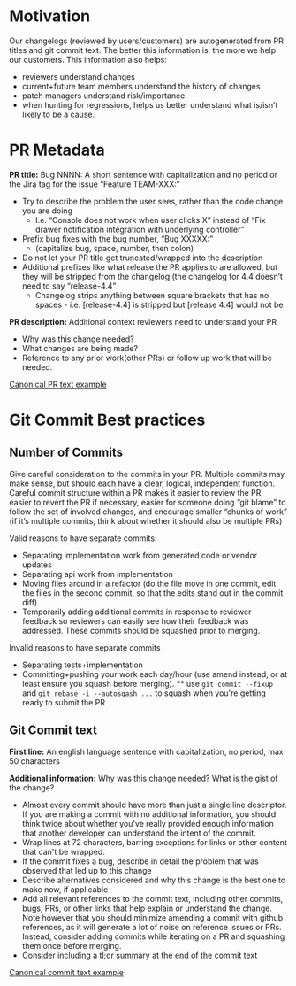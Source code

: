 # Motivation
Our changelogs (reviewed by users/customers) are autogenerated from PR titles and git commit text.  The better this information is, the more we help our customers.  This information also helps:

* reviewers understand changes
* current+future team members understand the history of changes
* patch managers understand risk/importance
* when hunting for regressions, helps us better understand what is/isn’t likely to be a cause.

# PR Metadata

__PR title:__ Bug NNNN: A short sentence with capitalization and no period or the Jira tag for the issue “Feature TEAM-XXX:”

* Try to describe the problem the user sees, rather than the code change you are doing
  * I.e. “Console does not work when user clicks X” instead of “Fix drawer notification integration with underlying controller”
* Prefix bug fixes with the bug number, “Bug XXXXX:” 
  * (capitalize bug, space, number, then colon)
* Do not let your PR title get truncated/wrapped into the description
* Additional prefixes like what release the PR applies to are allowed, but they will be stripped from the changelog (the changelog for 4.4 doesn’t need to say “release-4.4” 
  * Changelog strips anything between square brackets that has no spaces - i.e. [release-4.4] is stripped but [release 4.4] would not be
    

__PR description:__  Additional context reviewers need to understand your PR

* Why was this change needed?
* What changes are being made?  
* Reference to any prior work(other PRs) or follow up work that will be needed.

[Canonical PR text example](https://github.com/openshift/openshift-apiserver/pull/69)

# Git Commit Best practices

## Number of Commits

Give careful consideration to the commits in your PR.  Multiple commits may make sense, but should each have a clear, logical, independent function.  Careful commit structure within a PR makes it easier to review the PR, easier to revert the PR if necessary, easier for someone doing “git blame” to follow the set of involved changes, and encourage smaller “chunks of work” (if it’s multiple commits, think about whether it should also be multiple PRs)

Valid reasons to have separate commits:

* Separating implementation work from generated code or vendor updates
* Separating api work from implementation
* Moving files around in a refactor (do the file move in one commit, edit the files in the second commit, so that the edits stand out in the commit diff)
* Temporarily adding additional commits in response to reviewer feedback so reviewers can easily see how their feedback was addressed.  These commits should be squashed prior to merging.

Invalid reasons to have separate commits
* Separating tests+implementation
* Committing+pushing your work each day/hour (use amend instead, or at least ensure you squash before merging).
** use `git commit --fixup` and `git rebase -i --autosqash ...` to squash when you're getting ready to submit the PR

## Git Commit text

__First line:__  An english language sentence with capitalization, no period, max 50 characters

__Additional information:__  Why was this change needed?  What is the gist of the change?

* Almost every commit should have more than just a single line descriptor.  If you are making a commit with no additional information, you should think twice about whether you've really provided enough information that another developer can understand the intent of the commit.
* Wrap lines at 72 characters, barring exceptions for links or other content that can't be wrapped.
* If the commit fixes a bug, describe in detail the problem that was observed that led up to this change
* Describe alternatives considered and why this change is the best one to make now, if applicable
* Add all relevant references to the commit text, including other commits, bugs, PRs, or other links that help explain or understand the change. Note however that you should minimize amending a commit with github references, as it will generate a lot of noise on reference issues or PRs. Instead, consider adding commits while iterating on a PR and squashing them once before merging.
* Consider including a tl;dr summary at the end of the commit text

[Canonical commit text example](https://github.com/openshift/origin/commit/d7a7ff790f87ae14ad106f2256ebafc1e7c91949)

